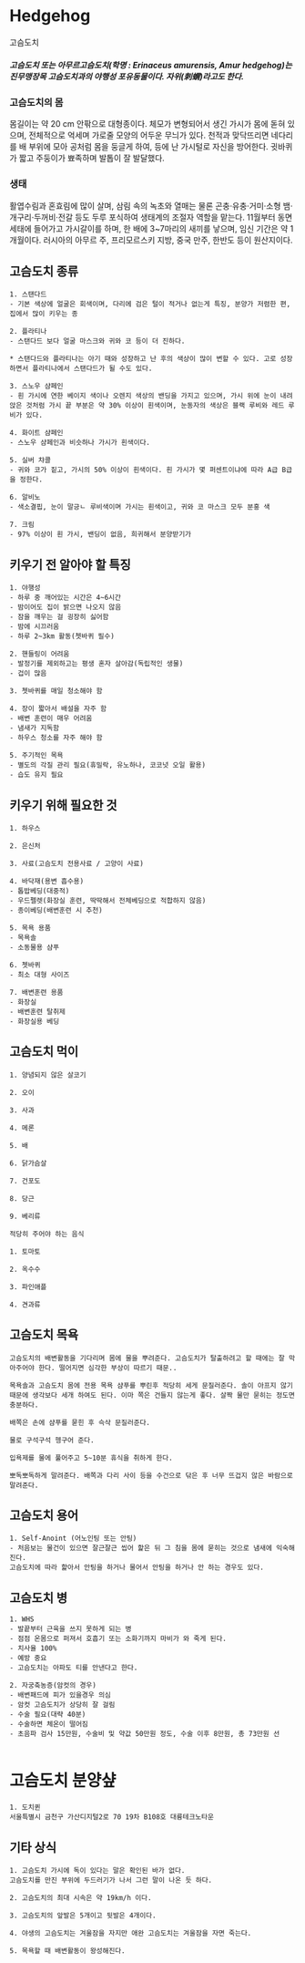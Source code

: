 # Hedgehog
고슴도치

##### 고슴도치 또는 아무르고슴도치(학명 : Erinaceus amurensis, Amur hedgehog)는 진무맹장목 고슴도치과의 야행성 포유동물이다. 자위(刺蝟)라고도 한다.

### 고슴도치의 몸
몸길이는 약 20 cm 안팎으로 대형종이다. 체모가 변형되어서 생긴 가시가 몸에 돋혀 있으며, 전체적으로 억세며 가로줄 모양의 어두운 무늬가 있다. 천적과 맞닥뜨리면 네다리를 배 부위에 모아 공처럼 몸을 둥글게 하여, 등에 난 가시털로 자신을 방어한다. 귓바퀴가 짧고 주둥이가 뾰족하며 발톱이 잘 발달했다.

### 생태
활엽수림과 혼효림에 많이 살며, 삼림 속의 녹초와 열매는 물론 곤충·유충·거미·소형 뱀·개구리·두꺼비·전갈 등도 두루 포식하여 생태계의 조절자 역할을 맡는다. 11월부터 동면 세태에 들어가고 가시갈이를 하며, 한 배에 3~7마리의 새끼를 낳으며, 임신 기간은 약 1개월이다. 러시아의 아무르 주, 프리모르스키 지방, 중국 만주, 한반도 등이 원산지이다.

## 고슴도치 종류
```
1. 스탠다드
- 기본 색상에 얼굴은 회색이며, 다리에 검은 털이 적거나 없는게 특징, 분양가 저렴한 편, 집에서 많이 키우는 종

2. 플라티나
- 스탠다드 보다 얼굴 마스크와 귀와 코 등이 더 진하다.

* 스탠다드와 플라티나는 아기 때와 성장하고 난 후의 색상이 많이 변할 수 있다. 고로 성장하면서 플라티나에서 스탠다드가 될 수도 있다.

3. 스노우 샴페인
- 흰 가시에 연한 베이지 색이나 오렌지 색상의 밴딩을 가지고 있으며, 가시 위에 눈이 내려 앉은 것처럼 가시 끝 부분은 약 30% 이상이 흰색이며, 눈동자의 색상은 블랙 루비와 레드 루비가 있다.

4. 화이트 샴페인
- 스노우 샴페인과 비슷하나 가시가 흰색이다.

5. 실버 챠콜
- 귀와 코가 짙고, 가시의 50% 이상이 흰색이다. 흰 가시가 몇 퍼센트이냐에 따라 A급 B급을 정한다.

6. 알비노
- 색소결핍, 눈이 말긍ㄴ 루비색이며 가시는 흰색이고, 귀와 코 마스크 모두 분홍 색

7. 크림
- 97% 이상이 흰 가시, 밴딩이 없음, 희귀해서 분양받기가 

```

## 키우기 전 알아야 할 특징
```
1. 야행성
- 하루 중 깨어있는 시간은 4~6시간 
- 밤이어도 집이 밝으면 나오지 않음
- 잠을 깨우는 걸 굉장히 싫어함
- 밤에 시끄러움
- 하루 2~3km 활동(쳇바퀴 필수)

2. 핸들링이 어려움
- 발정기를 제외하고는 평생 혼자 살아감(독립적인 생물)
- 겁이 많음

3. 쳇바퀴를 매일 청소해야 함

4. 장이 짧아서 배설을 자주 함
- 배변 훈련이 매우 어려움
- 냄새가 지독함
- 하우스 청소를 자주 해야 함

5. 주기적인 목욕
- 별도의 각질 관리 필요(휴밀락, 유노하나, 코코넛 오일 활용)
- 습도 유지 필요

```

## 키우기 위해 필요한 것
```
1. 하우스

2. 은신처

3. 사료(고슴도치 전용사료 / 고양이 사료)

4. 바닥재(용변 흡수용)
- 톱밥베딩(대중적)
- 우드펠렛(화장실 훈련, 딱딱해서 전체베딩으로 적합하지 않음)
- 종이베딩(배변훈련 시 추천)

5. 목욕 용품
- 목욕솔
- 소동물용 샴푸

6. 쳇바퀴
- 최소 대형 사이즈

7. 배변훈련 용품
- 화장실
- 배변훈련 탈취제
- 화장실용 베딩

```

## 고슴도치 먹이
```
1. 양념되지 않은 살코기

2. 오이

3. 사과

4. 메론

5. 배

6. 닭가슴살

7. 건포도

8. 당근

9. 베리류

적당히 주어야 하는 음식

1. 토마토

2. 옥수수

3. 파인애플

4. 견과류

```

## 고슴도치 목욕
```
고슴도치의 배변활동을 기다리며 몸에 물을 뿌려준다. 고슴도치가 탈출하려고 할 때에는 잘 막아주어야 한다. 떨어지면 심각한 부상이 따르기 때문..

목욕솔과 고슴도치 몸에 전용 목욕 샴푸를 뿌린후 적당히 세게 문질러준다. 솔이 아프지 않기 때문에 생각보다 세개 하여도 된다. 이마 쪽은 건들지 않는게 좋다. 살짝 물만 묻히는 정도면 충분하다.

배쪽은 손에 샴푸를 묻힌 후 슥삭 문질러준다. 

물로 구석구석 헹구어 준다.

입욕제를 물에 풀어주고 5~10분 휴식을 취하게 한다.

뽀독뽀독하게 말려준다. 배쪽과 다리 사이 등을 수건으로 닦은 후 너무 뜨겁지 않은 바람으로 말려준다.
```

## 고슴도치 용어
```
1. Self-Anoint (어노인팅 또는 안팅)
- 처음보는 물건이 있으면 잘근잘근 씹어 핥은 뒤 그 침을 몸에 묻히는 것으로 냄새에 익숙해진다.
고슴도치에 따라 핥아서 안팅을 하거나 물어서 안팅을 하거나 안 하는 경우도 있다.

```

## 고슴도치 병
```
1. WHS
- 발끝부터 근육을 쓰지 못하게 되는 병
- 점점 온몸으로 퍼져서 호흡기 또는 소화기까지 마비가 와 죽게 된다.
- 치사율 100%
- 예방 중요
- 고슴도치는 아파도 티를 안낸다고 한다.

2. 자궁축농증(암컷의 경우)
- 배변패드에 피가 있을경우 의심
- 암컷 고슴도치가 상당히 잘 걸림
- 수술 필요(대략 40분)
- 수술하면 체온이 떨어짐
- 초음파 검사 15만원, 수술비 및 약값 50만원 정도, 수술 이후 8만원, 총 73만원 선


```

# 고슴도치 분양샾
```
1. 도치퀸
서울특별시 금천구 가산디지털2로 70 19차 B108호 대륭테크노타운

```

## 기타 상식
```
1. 고슴도치 가시에 독이 있다는 말은 확인된 바가 없다.
고슴도치를 만진 부위에 두드러기가 나서 그런 말이 나온 듯 하다.

2. 고슴도치의 최대 시속은 약 19km/h 이다.

3. 고슴도치의 앞발은 5개이고 뒷발은 4개이다.

4. 야생의 고슴도치는 겨울잠을 자지만 애완 고슴도치는 겨울잠을 자면 죽는다.

5. 목욕할 때 배변활동이 왕성해진다.
```
